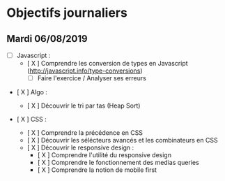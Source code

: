 # Objectifs journaliers

## Mardi 06/08/2019

* [  ] Javascript :
  * [ X ] Comprendre les conversion de types en Javascript (http://javascript.info/type-conversions)
    * [  ] Faire l'exercice / Analyser ses erreurs 

* [ X ] Algo : 
  * [ X ] Découvrir le tri par tas (Heap Sort)

* [ X ] CSS : 
    * [ X ] Comprendre la précédence en CSS
    * [ X ] Découvrir les sélécteurs avancés et les combinateurs en CSS
    * [ X ] Découvrir le responsive design :
        * [ X ] Comprendre l'utilité du responsive design
        * [ X ] Comprendre le fonctionnement des medias queries
        * [ X ] Comprendre la notion de mobile first

